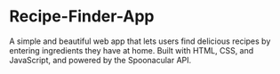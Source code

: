 # Recipe-Finder-App
A simple and beautiful web app that lets users find delicious recipes by entering ingredients they have at home. Built with HTML, CSS, and JavaScript, and powered by the Spoonacular API.
